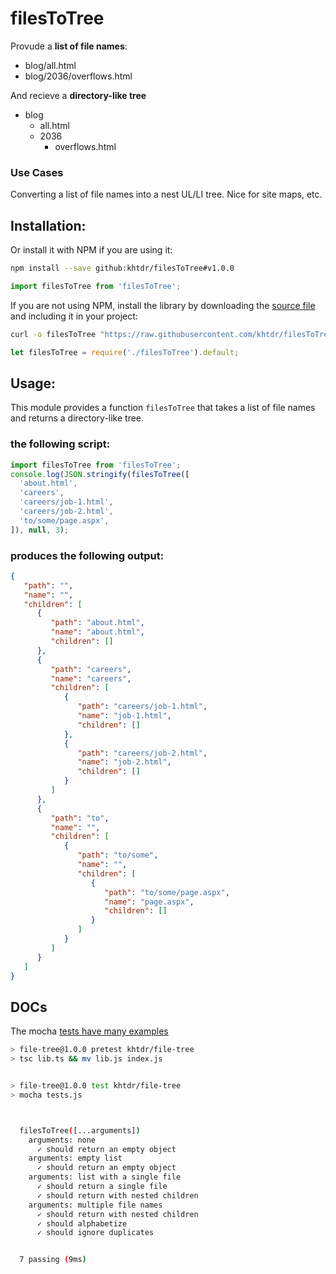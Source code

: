 
# filesToTree

Provude a __list of file names__:
  - blog/all.html
  - blog/2036/overflows.html
  
And recieve a __directory-like tree__
  - blog
      - all.html
      - 2036
          - overflows.html

### Use Cases

Converting a list of file names into a nest UL/LI tree. Nice for site maps, etc.


## Installation:


Or install it with NPM if you are using it:
```bash
npm install --save github:khtdr/filesToTree#v1.0.0
```
```javascript
import filesToTree from 'filesToTree';
```

If you are not using NPM, install the library by downloading the [source file](https://raw.githubusercontent.com/khtdr/filesToTree/master/filesToTree.js) and including it in your project:
```bash
curl -o filesToTree "https://raw.githubusercontent.com/khtdr/filesToTree/master/filesToTree.js"
```
```javascript
let filesToTree = require('./filesToTree').default;
```

## Usage:

This module provides a function `filesToTree` that takes a list of file names and returns a directory-like tree.


### the following script:
```javascript
import filesToTree from 'filesToTree';
console.log(JSON.stringify(filesToTree([
  'about.html',
  'careers',
  'careers/job-1.html',
  'careers/job-2.html',
  'to/some/page.aspx',
]), null, 3);
```

### produces the following output:
```json
{
   "path": "",
   "name": "",
   "children": [
      {
         "path": "about.html",
         "name": "about.html",
         "children": []
      },
      {
         "path": "careers",
         "name": "careers",
         "children": [
            {
               "path": "careers/job-1.html",
               "name": "job-1.html",
               "children": []
            },
            {
               "path": "careers/job-2.html",
               "name": "job-2.html",
               "children": []
            }
         ]
      },
      {
         "path": "to",
         "name": "",
         "children": [
            {
               "path": "to/some",
               "name": "",
               "children": [
                  {
                     "path": "to/some/page.aspx",
                     "name": "page.aspx",
                     "children": []
                  }
               ]
            }
         ]
      }
   ]
}
```


## DOCs

The mocha [tests have many examples](./tests.js)

```bash
> file-tree@1.0.0 pretest khtdr/file-tree
> tsc lib.ts && mv lib.js index.js


> file-tree@1.0.0 test khtdr/file-tree
> mocha tests.js



  filesToTree([...arguments])
    arguments: none
      ✓ should return an empty object
    arguments: empty list
      ✓ should return an empty object
    arguments: list with a single file
      ✓ should return a single file
      ✓ should return with nested children
    arguments: multiple file names
      ✓ should return with nested children
      ✓ should alphabetize
      ✓ should ignore duplicates


  7 passing (9ms)

```
